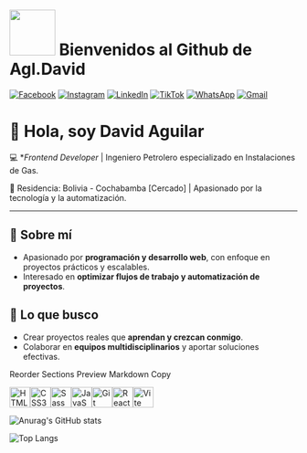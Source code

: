  # <img src='https://media1.giphy.com/media/v1.Y2lkPTc5MGI3NjExbm4yNHFrYWY3ZXRkMm00cG1hOW1ueXpkZ3RxcjN6NWNraXRpNGF6diZlcD12MV9pbnRlcm5hbF9naWZfYnlfaWQmY3Q9cw/6KirhLJyR7oMcwgJQk/giphy.gif' width='80'> Bienvenidos al Github de Agl.David 

 [![Facebook](https://img.shields.io/badge/Facebook-%231877F2.svg?style=for-the-badge&logo=Facebook&logoColor=white)](https://www.facebook.com/david.aguilar.loza/)
 [![Instagram](https://img.shields.io/badge/Instagram-%23E4405F.svg?style=for-the-badge&logo=Instagram&logoColor=white)](https://www.instagram.com/davidaguilarloza/)
 [![LinkedIn](https://img.shields.io/badge/linkedin-%230077B5.svg?style=for-the-badge&logo=linkedin&logoColor=white)](https://www.linkedin.com/in/david-aguilar-b0a436202/)
[![TikTok](https://img.shields.io/badge/TikTok-%23000000.svg?style=for-the-badge&logo=TikTok&logoColor=white)](https://www.tiktok.com/@ag.david)
[![WhatsApp](https://img.shields.io/badge/WhatsApp-25D366?style=for-the-badge&logo=whatsapp&logoColor=white)](http://wa.me/59171433512)
[![Gmail](https://img.shields.io/badge/Gmail-D14836?style=for-the-badge&logo=gmail&logoColor=white)](mailto:ag.david086@gmail.com?subject=Hola%20David&body=Te%20contacto%20desde%20tu%20perfil%20de%20GitHub)

# 👋 Hola, soy David Aguilar

💻 **Frontend Developer* | Ingeniero Petrolero especializado en Instalaciones de Gas.

📍 Residencia: Bolivia - Cochabamba [Cercado] | Apasionado por la tecnología y la automatización.

---

## 🔹 Sobre mí
- Apasionado por **programación y desarrollo web**, con enfoque en proyectos prácticos y escalables.  
- Interesado en **optimizar flujos de trabajo y automatización de proyectos**.

## 🔹 Lo que busco
- Crear proyectos reales que **aprendan y crezcan conmigo**.  
- Colaborar en **equipos multidisciplinarios** y aportar soluciones efectivas.

Reorder Sections
Preview
Markdown
Copy
<p align="left">
<a href="https://developer.mozilla.org/en-US/docs/Glossary/HTML5" target="_blank" rel="noreferrer"><img src="https://raw.githubusercontent.com/danielcranney/readme-generator/main/public/icons/skills/html5-colored.svg" alt="HTML5" title="HTML5" width="36" height="36" /></a><a href="https://www.w3.org/TR/CSS/#css" target="_blank" rel="noreferrer"><img src="https://raw.githubusercontent.com/danielcranney/readme-generator/main/public/icons/skills/css3-colored.svg" alt="CSS3" title="CSS3" width="36" height="36" /></a><a href="https://sass-lang.com/" target="_blank" rel="noreferrer"><img src="https://raw.githubusercontent.com/danielcranney/readme-generator/main/public/icons/skills/sass-colored.svg" alt="Sass" title="Sass" width="36" height="36" /></a><a href="https://developer.mozilla.org/en-US/docs/Web/JavaScript" target="_blank" rel="noreferrer"><img src="https://raw.githubusercontent.com/danielcranney/readme-generator/main/public/icons/skills/javascript-colored.svg" alt="JavaScript" title="JavaScript" width="36" height="36" /></a><a href="https://git-scm.com/" target="_blank" rel="noreferrer"><img src="https://raw.githubusercontent.com/danielcranney/readme-generator/main/public/icons/skills/git-colored.svg" alt="Git" title="Git" width="36" height="36" /></a><a href="https://reactjs.org/" target="_blank" rel="noreferrer"><img src="https://raw.githubusercontent.com/danielcranney/readme-generator/main/public/icons/skills/react-colored.svg" alt="React" title="React" width="36" height="36" /></a><a href="https://vitejs.dev/" target="_blank" rel="noreferrer"><img src="https://raw.githubusercontent.com/danielcranney/readme-generator/main/public/icons/skills/vite-colored.svg" alt="Vite" title="Vite" width="36" height="36" /></a>
</p>

![Anurag's GitHub stats](https://github-readme-stats.vercel.app/api?username=Agl-David&show_icons=true&theme=cobalt)

![Top Langs](https://github-readme-stats.vercel.app/api/top-langs/?username=Agl-David&layout=compact&theme=dark)
